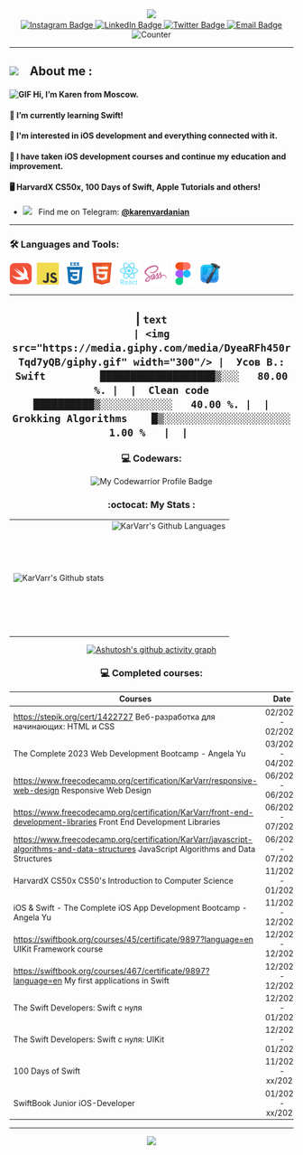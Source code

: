 <div id="header" align="center">
  <img src="https://media.giphy.com/media/gjrYDwbjnK8x36xZIO/giphy.gif" width="300"/>




<div id="badges">
<a href="https://www.instagram.com/karen_varr/">
<img src="https://img.shields.io/badge/-Instagram-fuchsia?style=for-the-badge&logo=instagram&logoColor=white" alt="Instagram Badge" />
</a>
<a href="https://www.linkedin.com/in/karen-vardanian-061a97246/">
<img src="https://img.shields.io/badge/-LinkedIn-dodgerblue?style=for-the-badge&logo=linkedin&logoColor=white" alt="LinkedIn Badge" />
</a>
<a href="https://twitter.com/WarKarWar">
<img src="https://img.shields.io/badge/-Twitter-skyblue?style=for-the-badge&logo=twitter&logoColor=white" alt="Twitter Badge" />
</a>
<!---
<a href="tel:@karenvardanian">
<img src="https://img.shields.io/badge/-Telegram-teal?style=for-the-badge&logo=telegram&logoColor=white" alt="Telegram Badge" />
</a>
--->
<a href="mailto:megatr9n@gmail.com">
<img src="https://img.shields.io/badge/-Email-lightgreen?style=for-the-badge&logo=google&logoColor=white" alt="Email Badge" />
</a>

</div>
<img src="https://komarev.com/ghpvc/?username=KarVarr&style=flat-square&color=blue" alt="Counter"/>
<!---
<h1>
  <img src="https://media.giphy.com/media/H8FP5CniGPbB4zFnRR/giphy.gif" width="30px"/>
</h1>
--->
</div>


---


## <img src="https://github.com/SP-XD/SP-XD/blob/main/images/hyperkitty.gif?raw=true" width="20" />&nbsp;&nbsp;&nbsp; About me :

#### <img alt="GIF" src="https://github.com/SP-XD/SP-XD/blob/main/images/Developer.gif" width="25" /> Hi, I’m Karen from Moscow.
#### :calling: I’m currently learning Swift!
#### :magnet: I'm interested in iOS development and everything connected with it.
#### :open_book: I have taken iOS development courses and continue my education and improvement.
#### :desktop_computer: HarvardX CS50x, 100 Days of Swift, Apple Tutorials and others!

- <img src="https://github.com/SP-XD/SP-XD/blob/main/images/letterbox.gif?raw=true" width="25" /> &nbsp; Find me on Telegram: **[@karenvardanian](https://t.me/karenvardanian)**<br>



<!---
#### :scroll:  <a href="https://karvarr.github.io/ParallaxPortfolio/" target="_blank">My portfolio </a>
--->
---

### :hammer_and_wrench: Languages and Tools:



<div>
 <img src="https://github.com/devicons/devicon/blob/master/icons/swift/swift-original.svg"  title="swift" alt="swift" width="40" height="40"/>&nbsp;
  <img src="https://github.com/devicons/devicon/blob/master/icons/javascript/javascript-original.svg" title="JavaScript" alt="JavaScript" width="40" height="40"/>&nbsp;
  <img src="https://github.com/devicons/devicon/blob/master/icons/css3/css3-plain-wordmark.svg"  title="CSS3" alt="CSS" width="40" height="40"/>&nbsp;
  <img src="https://github.com/devicons/devicon/blob/master/icons/html5/html5-original.svg" title="HTML5" alt="HTML" width="40" height="40"/>&nbsp;
  <img src="https://github.com/devicons/devicon/blob/master/icons/react/react-original-wordmark.svg" title="React" alt="React" width="40" height="40"/>&nbsp;
  <img src="https://github.com/devicons/devicon/blob/master/icons/sass/sass-original.svg" title="Scss" alt="Sass" width="40" height="40"/>&nbsp;
<img src="https://github.com/devicons/devicon/blob/master/icons/figma/figma-original.svg" title="Figma" alt="Figma" width="40" height="40"/>&nbsp;
 <img src="https://github.com/devicons/devicon/blob/master/icons/xcode/xcode-original.svg"  title="xcode" alt="xcode" width="40" height="40"/>&nbsp;
</div>

---

<div id="header" align="center">

|  ```text                                                   | <img src="https://media.giphy.com/media/DyeaRFh450rTqd7yQB/giphy.gif" width="300"/>
|  Усов В.: Swift         ███████████████████▒░░░   80.00 %. | 
|  Clean code             ██████████▒░░░░░░░░░░░░   40.00 %. | 
|  Grokking Algorithms    █▒░░░░░░░░░░░░░░░░░░░░░   1.00 %   | 
| ```                                                               
---
  
</div>  


<div id="header" align="center">
  
### 💻 Codewars:

![My Codewarrior Profile Badge](https://www.codewars.com/users/megatr9n/badges/large)

### :octocat: My Stats :
  <table>
  <tr>
    <td>
      <img align="left" src="http://github-readme-streak-stats.herokuapp.com?user=KarVarr&theme=radical&hide_border=true&date_format=j%20M%5B%20Y%5D" alt="KarVarr's Github stats" />
    </td>
    <td>
      <img height="200px" align="right" alt="KarVarr's Github Languages" src="https://github-readme-stats-sigma-five.vercel.app/api/top-langs/?username=KarVarr&theme=radical&hide_border=true&anuraghazra&layout=compact" />
    </td>
  </tr>
</table>
  
 [![Ashutosh's github activity graph](https://github-readme-activity-graph.cyclic.app/graph?username=KarVarr&theme=github-compact)](https://github.com/ashutosh00710/github-readme-activity-graph)

<!---
[![GitHub Streak](http://github-readme-streak-stats.herokuapp.com?user=KarVarr&theme=radical&hide_border=true&date_format=j%20M%5B%20Y%5D)] 
[![Top Langs](https://github-readme-stats-sigma-five.vercel.app/api/top-langs/?username=KarVarr&theme=radical&hide_border=true&anuraghazra&layout=compact)]
--->

<!---
[![Top Langs](https://github-readme-stats-sigma-five.vercel.app/api/top-langs/?username=KarVarr&theme=radical&hide_border=true)](https://github.com/anuraghazra/github-readme-stats)
--->
<!---
[![Top Langs](https://github-readme-stats-sigma-five.vercel.app/api/top-langs/?username=KarVarr&layout=compact)](https://github.com/anuraghazra/github-readme-stats)

![Anurag's GitHub stats](https://github-readme-stats-sigma-five.vercel.app/api?username=KarVarr&show_icons=true&theme=radical)
--->

<!---
KarVarr/KarVarr is a ✨ special ✨ repository because its `README.md` (this file) appears on your GitHub profile.
You can click the Preview link to take a look at your changes.
--->


### 💻 Completed courses:

| Courses                                                          | Date              |
| ----------------------------------------------------------------| :---------------: |
| https://stepik.org/cert/1422727 Веб-разработка для начинающих: HTML и CSS | 02/2022 - 02/2022 |
| The Complete 2023 Web Development Bootcamp - Angela Yu | 03/2022 - 04/2022|
| https://www.freecodecamp.org/certification/KarVarr/responsive-web-design Responsive Web Design | 06/2022 - 06/2022  |
| https://www.freecodecamp.org/certification/KarVarr/front-end-development-libraries Front End Development Libraries | 06/2022 - 07/2022  |
| https://www.freecodecamp.org/certification/KarVarr/javascript-algorithms-and-data-structures JavaScript Algorithms and Data Structures | 06/2022 - 07/2022  |
| HarvardX CS50x CS50's Introduction to Computer Science                                          | 11/2022 - 01/2023 |
| iOS & Swift - The Complete iOS App Development Bootcamp - Angela Yu | 11/2022 - 12/2022|
| https://swiftbook.org/courses/45/certificate/9897?language=en  UIKit Framework course | 12/2022 - 12/2022 |
| https://swiftbook.org/courses/467/certificate/9897?language=en My first applications in Swift  | 12/2022 - 12/2022 |
| The Swift Developers: Swift c нуля          | 12/2023 - 01/2023|
| The Swift Developers: Swift c нуля: UIKit   | 12/2022 - 01/2023|
| 100 Days of Swift | 11/2022 - xx/2023|
| SwiftBook Junior iOS-Developer  | 01/2023 - xx/2023|

---

  <img src="https://s9.gifyu.com/images/MARIO-IGRY-Pixel-Gif-Pixel-Art-5534641-2.gif" width="1000"/>
  
</div>
